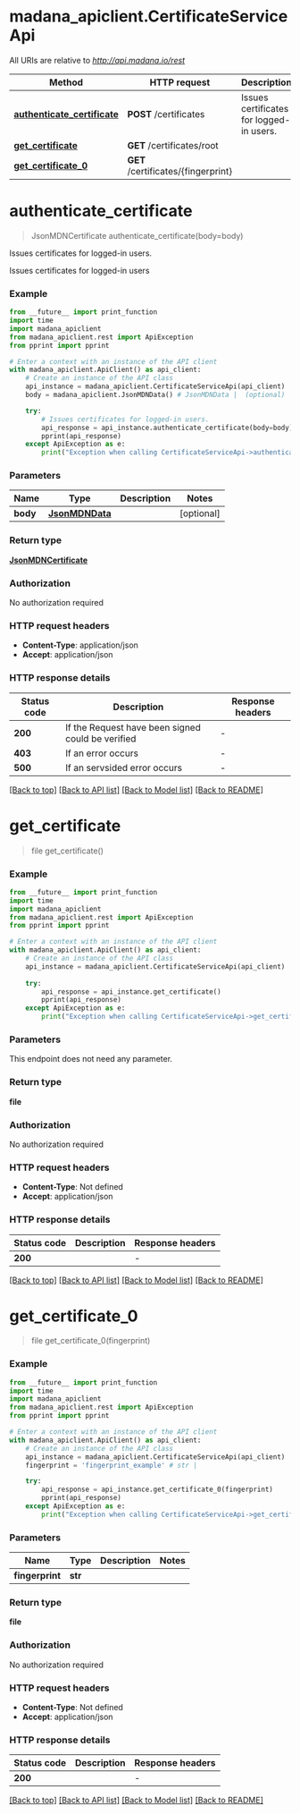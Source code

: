 # madana_apiclient.CertificateServiceApi

All URIs are relative to *http://api.madana.io/rest*

Method | HTTP request | Description
------------- | ------------- | -------------
[**authenticate_certificate**](CertificateServiceApi.md#authenticate_certificate) | **POST** /certificates | Issues certificates for logged-in users.
[**get_certificate**](CertificateServiceApi.md#get_certificate) | **GET** /certificates/root | 
[**get_certificate_0**](CertificateServiceApi.md#get_certificate_0) | **GET** /certificates/{fingerprint} | 


# **authenticate_certificate**
> JsonMDNCertificate authenticate_certificate(body=body)

Issues certificates for logged-in users.

Issues certificates for logged-in users

### Example

```python
from __future__ import print_function
import time
import madana_apiclient
from madana_apiclient.rest import ApiException
from pprint import pprint

# Enter a context with an instance of the API client
with madana_apiclient.ApiClient() as api_client:
    # Create an instance of the API class
    api_instance = madana_apiclient.CertificateServiceApi(api_client)
    body = madana_apiclient.JsonMDNData() # JsonMDNData |  (optional)

    try:
        # Issues certificates for logged-in users.
        api_response = api_instance.authenticate_certificate(body=body)
        pprint(api_response)
    except ApiException as e:
        print("Exception when calling CertificateServiceApi->authenticate_certificate: %s\n" % e)
```

### Parameters

Name | Type | Description  | Notes
------------- | ------------- | ------------- | -------------
 **body** | [**JsonMDNData**](JsonMDNData.md)|  | [optional] 

### Return type

[**JsonMDNCertificate**](JsonMDNCertificate.md)

### Authorization

No authorization required

### HTTP request headers

 - **Content-Type**: application/json
 - **Accept**: application/json

### HTTP response details
| Status code | Description | Response headers |
|-------------|-------------|------------------|
**200** | If the Request have been signed could be verified |  -  |
**403** | If an error occurs |  -  |
**500** | If an servsided error occurs |  -  |

[[Back to top]](#) [[Back to API list]](../README.md#documentation-for-api-endpoints) [[Back to Model list]](../README.md#documentation-for-models) [[Back to README]](../README.md)

# **get_certificate**
> file get_certificate()



### Example

```python
from __future__ import print_function
import time
import madana_apiclient
from madana_apiclient.rest import ApiException
from pprint import pprint

# Enter a context with an instance of the API client
with madana_apiclient.ApiClient() as api_client:
    # Create an instance of the API class
    api_instance = madana_apiclient.CertificateServiceApi(api_client)
    
    try:
        api_response = api_instance.get_certificate()
        pprint(api_response)
    except ApiException as e:
        print("Exception when calling CertificateServiceApi->get_certificate: %s\n" % e)
```

### Parameters
This endpoint does not need any parameter.

### Return type

**file**

### Authorization

No authorization required

### HTTP request headers

 - **Content-Type**: Not defined
 - **Accept**: application/json

### HTTP response details
| Status code | Description | Response headers |
|-------------|-------------|------------------|
**200** |  |  -  |

[[Back to top]](#) [[Back to API list]](../README.md#documentation-for-api-endpoints) [[Back to Model list]](../README.md#documentation-for-models) [[Back to README]](../README.md)

# **get_certificate_0**
> file get_certificate_0(fingerprint)



### Example

```python
from __future__ import print_function
import time
import madana_apiclient
from madana_apiclient.rest import ApiException
from pprint import pprint

# Enter a context with an instance of the API client
with madana_apiclient.ApiClient() as api_client:
    # Create an instance of the API class
    api_instance = madana_apiclient.CertificateServiceApi(api_client)
    fingerprint = 'fingerprint_example' # str | 

    try:
        api_response = api_instance.get_certificate_0(fingerprint)
        pprint(api_response)
    except ApiException as e:
        print("Exception when calling CertificateServiceApi->get_certificate_0: %s\n" % e)
```

### Parameters

Name | Type | Description  | Notes
------------- | ------------- | ------------- | -------------
 **fingerprint** | **str**|  | 

### Return type

**file**

### Authorization

No authorization required

### HTTP request headers

 - **Content-Type**: Not defined
 - **Accept**: application/json

### HTTP response details
| Status code | Description | Response headers |
|-------------|-------------|------------------|
**200** |  |  -  |

[[Back to top]](#) [[Back to API list]](../README.md#documentation-for-api-endpoints) [[Back to Model list]](../README.md#documentation-for-models) [[Back to README]](../README.md)

